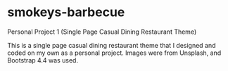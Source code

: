 # smokeys-barbecue
Personal Project 1 (Single Page Casual Dining Restaurant Theme)

This is a single page casual dining restaurant theme that I designed and coded on my own as a personal project. Images were from Unsplash, and Bootstrap 4.4 was used.

